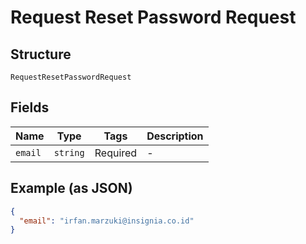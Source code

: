 
# Request Reset Password Request

## Structure

`RequestResetPasswordRequest`

## Fields

| Name | Type | Tags | Description |
|  --- | --- | --- | --- |
| `email` | `string` | Required | - |

## Example (as JSON)

```json
{
  "email": "irfan.marzuki@insignia.co.id"
}
```


